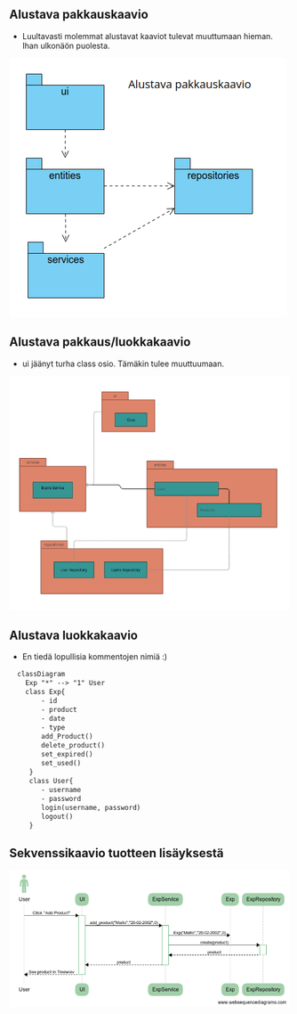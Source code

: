 ## Alustava pakkauskaavio

- Luultavasti molemmat alustavat kaaviot tulevat muuttumaan hieman. Ihan ulkonäön puolesta.

![Pakkausrakenne](./kuvat/Exp_alustava_pakkauskaavio.png)

## Alustava pakkaus/luokkakaavio
- ui jäänyt turha class osio. Tämäkin tulee muuttuumaan.

![Rakenne](./kuvat/alustava_paakaavio.png)

## Alustava luokkakaavio
- En tiedä lopullisia kommentojen nimiä :)
```mermaid
  classDiagram
    Exp "*" --> "1" User
    class Exp{
        - id
        - product
        - date
        - type
        add_Product()
        delete_product()
        set_expired()
        set_used()
     }
     class User{
        - username
        - password
        login(username, password)
        logout()
     }
```
## Sekvenssikaavio tuotteen lisäyksestä 

![Tuotteen lisäys](./kuvat/Exp_sekvenssikaavio.png)
